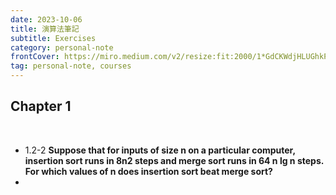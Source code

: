 ```yaml
---
date: 2023-10-06
title: 演算法筆記
subtitle: Exercises
category: personal-note
frontCover: https://miro.medium.com/v2/resize:fit:2000/1*GdCKWdjHLUGhkPoXjI6vIQ.jpeg
tag: personal-note, courses
---
```

## Chapter 1 

<br>

- 1.2-2 **Suppose that for inputs of size n on a particular computer, insertion sort runs in 8n2 steps and merge sort runs in 64 n lg n steps. For which values of n does insertion sort beat merge sort?**
- 

